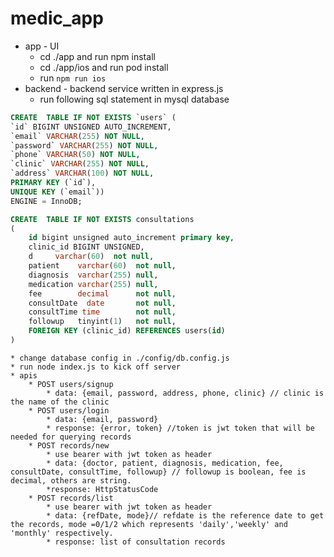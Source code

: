 # medic_app
* app - UI
    * cd ./app and run npm install 
    * cd ./app/ios and run pod install
    * run `npm run ios`
* backend - backend service written in express.js
    * run following sql statement in mysql database
~~~~sql
CREATE  TABLE IF NOT EXISTS `users` (
`id` BIGINT UNSIGNED AUTO_INCREMENT,
`email` VARCHAR(255) NOT NULL,
`password` VARCHAR(255) NOT NULL,
`phone` VARCHAR(50) NOT NULL,
`clinic` VARCHAR(255) NOT NULL,
`address` VARCHAR(100) NOT NULL,
PRIMARY KEY (`id`),
UNIQUE KEY (`email`))
ENGINE = InnoDB;

CREATE  TABLE IF NOT EXISTS consultations
(
    id bigint unsigned auto_increment primary key,
    clinic_id BIGINT UNSIGNED,
    d     varchar(60)  not null,
    patient    varchar(60)  not null,
    diagnosis  varchar(255) null,
    medication varchar(255) null,
    fee        decimal      not null,
    consultDate  date       not null,
    consultTime time        not null,
    followup   tinyint(1)   not null,
    FOREIGN KEY (clinic_id) REFERENCES users(id)
)
~~~~
    * change database config in ./config/db.config.js
    * run node index.js to kick off server
    * apis
        * POST users/signup
            * data: {email, password, address, phone, clinic} // clinic is the name of the clinic
        * POST users/login
            * data: {email, password}
            * response: {error, token} //token is jwt token that will be needed for querying records
        * POST records/new 
            * use bearer with jwt token as header
            * data: {doctor, patient, diagnosis, medication, fee, consultDate, consultTime, followup} // followup is boolean, fee is decimal, others are string.
            *response: HttpStatusCode
        * POST records/list
            * use bearer with jwt token as header
            * data: {refDate, mode}// refdate is the reference date to get the records, mode =0/1/2 which represents 'daily','weekly' and 'monthly' respectively.
            * response: list of consultation records
        